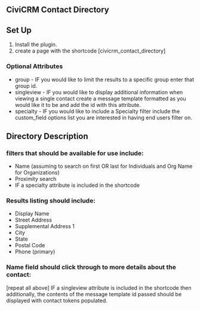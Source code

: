 CiviCRM Contact Directory
--------------
## Set Up
1. Install the plugin.
2. create a page with the shortcode [civicrm_contact_directory]

### Optional Attributes
+ group - IF you would like to limit the results to a specific group enter that group id.
+ singleview - IF you would like to display additional information when viewing a single contact create a message template formatted as you would like it to be and add the id with this attribute.
+ specialty - IF you would like to include a Specialty filter include the custom_field options list you are interested in having end users filter on.

## Directory Description

### filters that should be available for use include:
* Name (assuming to search on first OR last for Individuals and Org Name for Organizations)
* Proximity search
* IF a specialty attribute is included in the shortcode

### Results listing should include:
* Display Name
* Street Address
* Supplemental Address 1
* City
* State
* Postal Code
* Phone (primary)

### Name field should click through to more details about the contact:
[repeat all above]
IF a singleview attribute is included in the shortcode then additionally, the contents of the message template id passed should be displayed with contact tokens populated.
